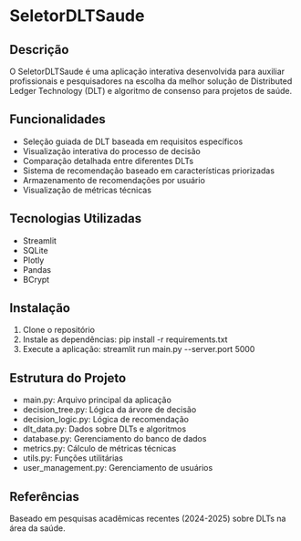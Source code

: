 # SeletorDLTSaude

## Descrição
O SeletorDLTSaude é uma aplicação interativa desenvolvida para auxiliar profissionais e pesquisadores na escolha da melhor solução de Distributed Ledger Technology (DLT) e algoritmo de consenso para projetos de saúde.

## Funcionalidades
- Seleção guiada de DLT baseada em requisitos específicos
- Visualização interativa do processo de decisão
- Comparação detalhada entre diferentes DLTs
- Sistema de recomendação baseado em características priorizadas
- Armazenamento de recomendações por usuário
- Visualização de métricas técnicas

## Tecnologias Utilizadas
- Streamlit
- SQLite
- Plotly
- Pandas
- BCrypt

## Instalação
1. Clone o repositório
2. Instale as dependências: pip install -r requirements.txt
3. Execute a aplicação: streamlit run main.py --server.port 5000

## Estrutura do Projeto
- main.py: Arquivo principal da aplicação
- decision_tree.py: Lógica da árvore de decisão
- decision_logic.py: Lógica de recomendação
- dlt_data.py: Dados sobre DLTs e algoritmos
- database.py: Gerenciamento do banco de dados
- metrics.py: Cálculo de métricas técnicas
- utils.py: Funções utilitárias
- user_management.py: Gerenciamento de usuários

## Referências
Baseado em pesquisas acadêmicas recentes (2024-2025) sobre DLTs na área da saúde.
